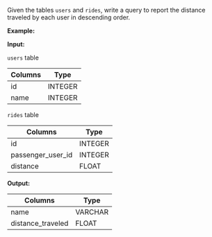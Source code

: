 ﻿
Given the tables  `users`  and  `rides`, write a query to report the distance traveled by each user in descending order.

**Example:**

**Input:**

`users`  table


| Columns |  Type   |
|---------|---------|
| id      | INTEGER |
| name    | INTEGER |




`rides`  table


|      Columns      |  Type   |
|-------------------|---------|
| id                | INTEGER |
| passenger_user_id | INTEGER |
| distance          | FLOAT   |




**Output:**


|      Columns      |  Type   |
|-------------------|---------|
| name              | VARCHAR |
| distance_traveled | FLOAT   |


